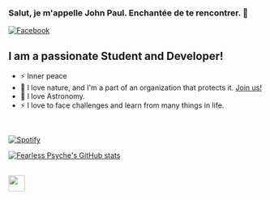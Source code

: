 ### Salut, je m'appelle John Paul. Enchantée de te rencontrer. 👋


[![Facebook](https://img.shields.io/badge/Facebook-1877F2?style=for-the-badge&logo=facebook&logoColor=white)](https://facebook.com/fearlesspsyche)

## I am a passionate Student and Developer!

- ⚡ Inner peace
- 🌱 I love nature, and I'm a part of an organization that protects it. [Join us!][youthforourplanet]
- 🔭 I love Astronomy.
- ⚡ I love to face challenges and learn from many things in life.


<br />

[![Spotify](https://novatorem-git-master-fearlesspsyche.vercel.app/api/spotify)](https://open.spotify.com/user/c7z2nle4i4l324gtmskyz94ee)


[![Fearless Psyche's GitHub stats](https://github-readme-stats.vercel.app/api?username=Fearlesspsyche&show_icons=true&theme=radical)](https://github.com/Fearlesspsyche/github-readme-stats)

<br />

<img height="32" width="32" src="https://cdn.jsdelivr.net/npm/simple-icons@v4/icons/.svg" />


[youthforourplanet]: https://youthforourplanet.com

